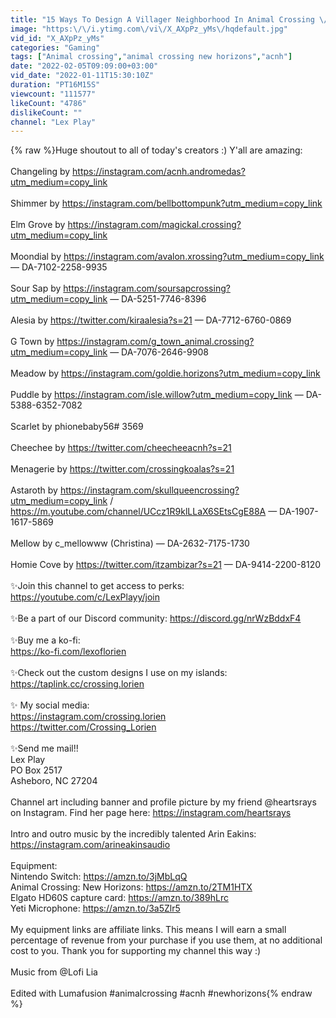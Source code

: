 ```yaml
---
title: "15 Ways To Design A Villager Neighborhood In Animal Crossing \/\/ 15 Ideas"
image: "https:\/\/i.ytimg.com\/vi\/X_AXpPz_yMs\/hqdefault.jpg"
vid_id: "X_AXpPz_yMs"
categories: "Gaming"
tags: ["Animal crossing","animal crossing new horizons","acnh"]
date: "2022-02-05T09:09:00+03:00"
vid_date: "2022-01-11T15:30:10Z"
duration: "PT16M15S"
viewcount: "111577"
likeCount: "4786"
dislikeCount: ""
channel: "Lex Play"
---
```

{% raw %}Huge shoutout to all of today's creators :) Y'all are amazing:<br /><br />Changeling by <a rel="nofollow" target="blank" href="https://instagram.com/acnh.andromedas?utm_medium=copy_link">https://instagram.com/acnh.andromedas?utm_medium=copy_link</a> <br /><br />Shimmer by <a rel="nofollow" target="blank" href="https://instagram.com/bellbottompunk?utm_medium=copy_link">https://instagram.com/bellbottompunk?utm_medium=copy_link</a> <br /><br />Elm Grove by <a rel="nofollow" target="blank" href="https://instagram.com/magickal.crossing?utm_medium=copy_link">https://instagram.com/magickal.crossing?utm_medium=copy_link</a> <br /><br />Moondial by <a rel="nofollow" target="blank" href="https://instagram.com/avalon.xrossing?utm_medium=copy_link">https://instagram.com/avalon.xrossing?utm_medium=copy_link</a> — DA-7102-2258-9935<br /><br />Sour Sap by <a rel="nofollow" target="blank" href="https://instagram.com/soursapcrossing?utm_medium=copy_link">https://instagram.com/soursapcrossing?utm_medium=copy_link</a> — DA-5251-7746-8396<br /><br />Alesia by <a rel="nofollow" target="blank" href="https://twitter.com/kiraalesia?s=21">https://twitter.com/kiraalesia?s=21</a> — DA-7712-6760-0869<br /><br />G Town by <a rel="nofollow" target="blank" href="https://instagram.com/g_town_animal.crossing?utm_medium=copy_link">https://instagram.com/g_town_animal.crossing?utm_medium=copy_link</a> — DA-7076-2646-9908<br /><br />Meadow by <a rel="nofollow" target="blank" href="https://instagram.com/goldie.horizons?utm_medium=copy_link">https://instagram.com/goldie.horizons?utm_medium=copy_link</a> <br /><br />Puddle by <a rel="nofollow" target="blank" href="https://instagram.com/isle.willow?utm_medium=copy_link">https://instagram.com/isle.willow?utm_medium=copy_link</a> — DA-5388-6352-7082<br /><br />Scarlet by phionebaby56# 3569 <br /><br />Cheechee by <a rel="nofollow" target="blank" href="https://twitter.com/cheecheeacnh?s=21">https://twitter.com/cheecheeacnh?s=21</a> <br /><br />Menagerie by <a rel="nofollow" target="blank" href="https://twitter.com/crossingkoalas?s=21">https://twitter.com/crossingkoalas?s=21</a> <br /><br />Astaroth by <a rel="nofollow" target="blank" href="https://instagram.com/skullqueencrossing?utm_medium=copy_link">https://instagram.com/skullqueencrossing?utm_medium=copy_link</a> / <a rel="nofollow" target="blank" href="https://m.youtube.com/channel/UCcz1R9klLLaX6SEtsCgE88A">https://m.youtube.com/channel/UCcz1R9klLLaX6SEtsCgE88A</a> — DA-1907-1617-5869<br /><br />Mellow by c_mellowww (Christina) — DA-2632-7175-1730<br /><br />Homie Cove by <a rel="nofollow" target="blank" href="https://twitter.com/itzambizar?s=21">https://twitter.com/itzambizar?s=21</a> — DA-9414-2200-8120<br /><br />✨Join this channel to get access to perks: <a rel="nofollow" target="blank" href="https://youtube.com/c/LexPlayy/join">https://youtube.com/c/LexPlayy/join</a><br /><br />✨Be a part of our Discord community: <a rel="nofollow" target="blank" href="https://discord.gg/nrWzBddxF4">https://discord.gg/nrWzBddxF4</a><br /><br />✨Buy me a ko-fi:<br /><a rel="nofollow" target="blank" href="https://ko-fi.com/lexoflorien">https://ko-fi.com/lexoflorien</a><br /><br />✨Check out the custom designs I use on my islands: <a rel="nofollow" target="blank" href="https://taplink.cc/crossing.lorien">https://taplink.cc/crossing.lorien</a><br /><br />✨ My social media:<br /><a rel="nofollow" target="blank" href="https://instagram.com/crossing.lorien">https://instagram.com/crossing.lorien</a> <br /><a rel="nofollow" target="blank" href="https://twitter.com/Crossing_Lorien">https://twitter.com/Crossing_Lorien</a><br /><br />✨Send me mail!!<br />Lex Play<br />PO Box 2517 <br />Asheboro, NC 27204 <br /><br />Channel art including banner and profile picture by my friend @heartsrays on Instagram. Find her page here: <a rel="nofollow" target="blank" href="https://instagram.com/heartsrays">https://instagram.com/heartsrays</a><br /><br />Intro and outro music by the incredibly talented Arin Eakins: <a rel="nofollow" target="blank" href="https://instagram.com/arineakinsaudio">https://instagram.com/arineakinsaudio</a><br /><br />Equipment:<br />Nintendo Switch: <a rel="nofollow" target="blank" href="https://amzn.to/3jMbLqQ">https://amzn.to/3jMbLqQ</a><br />Animal Crossing: New Horizons: <a rel="nofollow" target="blank" href="https://amzn.to/2TM1HTX">https://amzn.to/2TM1HTX</a><br />Elgato HD60S capture card: <a rel="nofollow" target="blank" href="https://amzn.to/389hLrc">https://amzn.to/389hLrc</a><br />Yeti Microphone: <a rel="nofollow" target="blank" href="https://amzn.to/3a5Zlr5">https://amzn.to/3a5Zlr5</a><br /><br />My equipment links are affiliate links. This means I will earn a small percentage of revenue from your purchase if you use them, at no additional cost to you. Thank you for supporting my channel this way :)<br /><br />Music from @Lofi Lia <br /><br />Edited with Lumafusion #animalcrossing #acnh #newhorizons{% endraw %}
